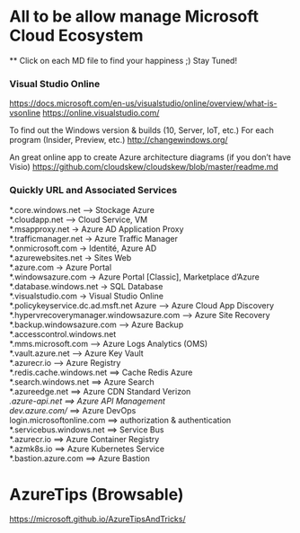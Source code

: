 # All to be allow manage Microsoft Cloud Ecosystem

** Click on each MD file to find your happiness ;) Stay Tuned!

### Visual Studio Online
https://docs.microsoft.com/en-us/visualstudio/online/overview/what-is-vsonline
https://online.visualstudio.com/

To find out the Windows version & builds (10, Server, IoT, etc.) 
For each program (Insider, Preview, etc.)
http://changewindows.org/

An great online app to create Azure architecture diagrams (if you don’t have Visio)
https://github.com/cloudskew/cloudskew/blob/master/readme.md

### Quickly URL and Associated Services <br/>
*.core.windows.net –> Stockage Azure<br/>
*.cloudapp.net –> Cloud Service, VM<br/>
*.msapproxy.net -> Azure AD Application Proxy<br/>
*.trafficmanager.net -> Azure Traffic Manager<br/>
*.onmicrosoft.com -> Identité, Azure AD<br/>
*.azurewebsites.net -> Sites Web<br/>
*.azure.com -> Azure Portal<br/>
*.windowsazure.com -> Azure Portal [Classic], Marketplace d’Azure<br/>
*.database.windows.net -> SQL Database<br/>
*.visualstudio.com -> Visual Studio Online<br/>
*.policykeyservice.dc.ad.msft.net Azure –> Azure Cloud App Discovery<br/>
*.hypervrecoverymanager.windowsazure.com –> Azure Site Recovery<br/>
*.backup.windowsazure.com –> Azure Backup<br/>
*.accesscontrol.windows.net<br/>
*.mms.microsoft.com –> Azure Logs Analytics (OMS)<br/>
*.vault.azure.net –> Azure Key Vault<br/>
*.azurecr.io –> Azure Registry<br/>
*.redis.cache.windows.net ==> Cache Redis Azure<br/>
*.search.windows.net ==> Azure Search<br/>
*.azureedge.net ==> Azure CDN Standard Verizon<br/>
*.azure-api.net ==> Azure API Management<br/>
dev.azure.com/* ==> Azure DevOps<br/>
login.microsoftonline.com ==> authorization & authentication<br/>
*.servicebus.windows.net ==> Service Bus<br/>
*.azurecr.io ==> Azure Container Registry<br/>
*.azmk8s.io ==> Azure Kubernetes Service<br/>
*.bastion.azure.com ==> Azure Bastion<br/>

# AzureTips (Browsable) 
https://microsoft.github.io/AzureTipsAndTricks/

